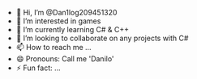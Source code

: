 - 👋 Hi, I’m @Dan1log209451320
- 👀 I’m interested in games
- 🌱 I’m currently learning C# & C++
- 💞️ I’m looking to collaborate on any projects with C#
- 📫 How to reach me ...
- 😄 Pronouns: Call me 'Danilo'
- ⚡ Fun fact: ...

<!---
Dan1log209451320/Dan1log209451320 is a ✨ special ✨ repository because its `README.md` (this file) appears on your GitHub profile.
You can click the Preview link to take a look at your changes.
--->
